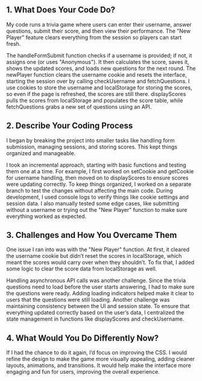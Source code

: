 ## 1. What Does Your Code Do?

My code runs a trivia game where users can enter their username, answer questions, submit their score, and then view their performance. The "New Player" feature clears everything from the session so players can start fresh.

The handleFormSubmit function checks if a username is provided; if not, it assigns one (or uses "Anonymous"). It then calculates the score, saves it, shows the updated scores, and loads new questions for the next round. The newPlayer function clears the username cookie and resets the interface, starting the session over by calling checkUsername and fetchQuestions. I use cookies to store the username and localStorage for storing the scores, so even if the page is refreshed, the scores are still there. displayScores pulls the scores from localStorage and populates the score table, while fetchQuestions grabs a new set of questions using an API.

## 2. Describe Your Coding Process

I began by breaking the project into smaller tasks like handling form submission, managing sessions, and storing scores. This kept things organized and manageable.

I took an incremental approach, starting with basic functions and testing them one at a time. For example, I first worked on setCookie and getCookie for username handling, then moved on to displayScores to ensure scores were updating correctly. To keep things organized, I worked on a separate branch to test the changes without affecting the main code. During development, I used console logs to verify things like cookie settings and session data. I also manually tested some edge cases, like submitting without a username or trying out the "New Player" function to make sure everything worked as expected.

## 3. Challenges and How You Overcame Them

One issue I ran into was with the "New Player" function. At first, it cleared the username cookie but didn’t reset the scores in localStorage, which meant the scores would carry over when they shouldn’t. To fix that, I added some logic to clear the score data from localStorage as well.

Handling asynchronous API calls was another challenge. Since the trivia questions need to load before the user starts answering, I had to make sure the questions were ready. Adding loading indicators helped make it clear to users that the questions were still loading. Another challenge was maintaining consistency between the UI and session state. To ensure that everything updated correctly based on the user’s data, I centralized the state management in functions like displayScores and checkUsername.

## 4. What Would You Do Differently Now?

If I had the chance to do it again, I’d focus on improving the CSS. I would refine the design to make the game more visually appealing, adding cleaner layouts, animations, and transitions. It would help make the interface more engaging and fun for users, improving the overall experience.

